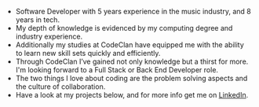 * Software Developer with 5 years experience in the music industry, and 8 years in tech.
* My depth of knowledge is evidenced by my computing degree and industry experience.
* Additionally my studies at CodeClan have equipped me with the ability to learn new skill sets quickly and efficiently.
* Through CodeClan I’ve gained not only knowledge but a thirst for more. I'm looking forward to a Full Stack or Back End Developer role.
* The two things I love about coding are the problem solving aspects and the culture of collaboration.
* Have a look at my projects below, and for more info get me on [LinkedIn](https://www.linkedin.com/in/DuncanG33/).  
